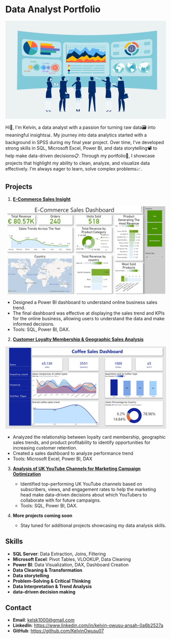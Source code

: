# Data Analyst Portfolio

![image alt](https://github.com/KelvinOwusu07/Data-Analyst-Portfolio/blob/d9eb71bb3ebcf230b54a1a58a02b0356ab583f63/Data%20Analysis.png)

Hi👋, I'm Kelvin, a data analyst with a passion for turning raw data🗃 into meaningful insights📊. My journey into data analytics started with a background in SPSS during my final year project. Over time, I've developed strong skills in SQL, Microsoft Excel, Power BI, and data storytelling📽 to help make data-driven decisions📋. Through my portfolio📑, I showcase projects that highlight my ability to clean, analyze, and visualize data effectively. I'm always eager to learn, solve complex problems📈.

## Projects

1. **[E-Commerce Sales Insight](Online_shop_sales/README.md)**

![image alt](https://github.com/KelvinOwusu07/Data-Analyst-Portfolio/blob/7c26f9bfc084ff93dd89bf220c12e64fbffcd357/Screenshot_20250510_135144_Samsung%20Internet.jpg)


   -	Designed a Power BI dashboard to understand online business sales trend.
   -	The final dashboard was effective at displaying the sales trend and KPIs for the online business, allowing users to understand the data and make informed decisions. 
   - Tools: SQL, Power BI, DAX.  

2. **[Customer Loyalty Membership & Geographic Sales Analysis](Coffee_shop_sales_analysis/README.md)** 

![image alt](https://github.com/KelvinOwusu07/Data-Analyst-Portfolio/blob/acf764aa4b752ba6f781fbc55e6e39f5e95f8aff/Screenshot_20250510_140321_Samsung%20Internet.jpg)

   - Analyzed the relationship between loyalty card membership, geographic sales trends, and product profitability to identify opportunities for increasing customer retention.
   - Created a sales dashboard to analyze performance trend
   - Tools: Microsoft Excel, Power BI, DAX



3. **[Analysis of UK YouTube Channels for Marketing Campaign Optimization](UK-YouTube-Channels-Analysis/README.md)**  
   - Identified top-performing UK YouTube channels based on subscribers, views, and engagement rates to help the marketing head make data-driven decisions about which YouTubers to collaborate with for future campaigns.
   - Tools: SQL, Power BI, DAX.  


 4. **More projects coming soon** 
    - Stay tuned for additional projects showcasing my data analysis skills.
     

## Skills
- **SQL Server**: Data Extraction, Joins, Filtering 
- **Microsoft Excel**: Pivot Tables, VLOOKUP, Data Cleaning
- **Power BI**: Data Visualization, DAX, Dashboard Creation
- **Data Cleaning & Transformation**
- **Data storytelling**
- **Problem-Solving & Critical Thinking**
- **Data Interpretation & Trend Analysis**
- **data-driven decision making**
  
## Contact
- **Email**: kelsk1000@gmail.com  
- **LinkedIn**: https://www.linkedin.com/in/kelvin-owusu-ansah-0a6b2527a  
- **GitHub**: https://github.com/KelvinOwusu07  

